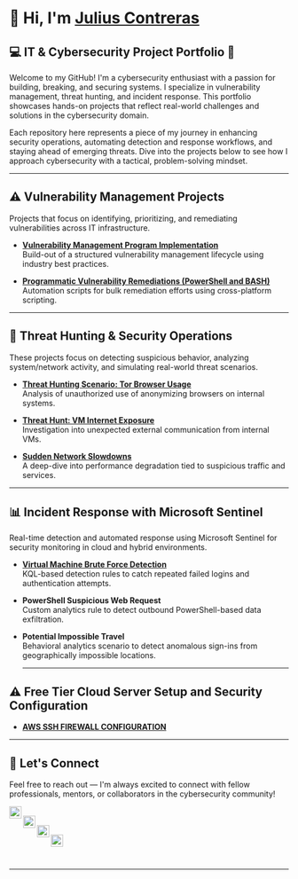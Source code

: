 # 👋 Hi, I'm [Julius Contreras](https://www.linkedin.com/in/juliuscontreras/)  
## 💻 IT & Cybersecurity Project Portfolio 🔐

Welcome to my GitHub! I'm a cybersecurity enthusiast with a passion for building, breaking, and securing systems. I specialize in vulnerability management, threat hunting, and incident response. This portfolio showcases hands-on projects that reflect real-world challenges and solutions in the cybersecurity domain.

Each repository here represents a piece of my journey in enhancing security operations, automating detection and response workflows, and staying ahead of emerging threats. Dive into the projects below to see how I approach cybersecurity with a tactical, problem-solving mindset.

---

## ⚠️ Vulnerability Management Projects

Projects that focus on identifying, prioritizing, and remediating vulnerabilities across IT infrastructure.

- [**Vulnerability Management Program Implementation**](https://github.com/juliuscontreras/vulnerability-management-program)  
  Build-out of a structured vulnerability management lifecycle using industry best practices.

- [**Programmatic Vulnerability Remediations (PowerShell and BASH)**](https://github.com/joshcybertest/programmatic-vulnerability-remediations)  
  Automation scripts for bulk remediation efforts using cross-platform scripting.

---

## 🚨 Threat Hunting & Security Operations

These projects focus on detecting suspicious behavior, analyzing system/network activity, and simulating real-world threat scenarios.

- [**Threat Hunting Scenario: Tor Browser Usage**](https://github.com/joshmadakor0/threat-hunting-scenario-tor)  
  Analysis of unauthorized use of anonymizing browsers on internal systems.

- [**Threat Hunt: VM Internet Exposure**](https://github.com/juliuscontreras/threat-hunt-vm-internet-exposure)  
  Investigation into unexpected external communication from internal VMs.

- [**Sudden Network Slowdowns**](https://github.com/juliuscontreras/Sudden-Network-Slowdowns)  
  A deep-dive into performance degradation tied to suspicious traffic and services.

---

## 📊 Incident Response with Microsoft Sentinel

Real-time detection and automated response using Microsoft Sentinel for security monitoring in cloud and hybrid environments.

- [**Virtual Machine Brute Force Detection**](https://github.com/juliuscontreras/Sentinel-VM-Brute-Force-Detection)  
  KQL-based detection rules to catch repeated failed logins and authentication attempts.

- **PowerShell Suspicious Web Request**  
  Custom analytics rule to detect outbound PowerShell-based data exfiltration.

- **Potential Impossible Travel**  
  Behavioral analytics scenario to detect anomalous sign-ins from geographically impossible locations.

  ---

## ⚠️ Free Tier Cloud Server Setup and Security Configuration
- [**AWS SSH FIREWALL CONFIGURATION**](https://github.com/juliuscontreras/FreeTierServerSetupSecurity)

---

## 🤝 Let's Connect

Feel free to reach out — I'm always excited to connect with fellow professionals, mentors, or collaborators in the cybersecurity community!

[<img align="left" alt="YouTube" width="22px" src="https://cdn.jsdelivr.net/npm/simple-icons@v3/icons/youtube.svg" />][youtube]  
[<img align="left" alt="Twitter" width="22px" src="https://cdn.jsdelivr.net/npm/simple-icons@v3/icons/twitter.svg" />][twitter]  
[<img align="left" alt="LinkedIn" width="22px" src="https://cdn.jsdelivr.net/npm/simple-icons@v3/icons/linkedin.svg" />][linkedin]  
[<img align="left" alt="Instagram" width="22px" src="https://cdn.jsdelivr.net/npm/simple-icons@v3/icons/instagram.svg" />][instagram]

<br/><br/>

---

[twitter]: https://twitter.com/___________  
[youtube]: https://www.youtube.com/c/___________  
[instagram]: https://www.instagram.com/___________  
[linkedin]: https://linkedin.com/in/juliuscontreras
